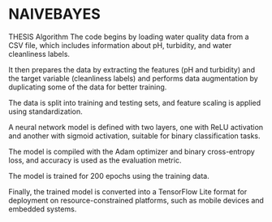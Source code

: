 # NAIVEBAYES
THESIS Algorithm
The code begins by loading water quality data from a CSV file, which includes information about pH, turbidity, and water cleanliness labels.

It then prepares the data by extracting the features (pH and turbidity) and the target variable (cleanliness labels) and performs data augmentation by duplicating some of the data for better training.

The data is split into training and testing sets, and feature scaling is applied using standardization.

A neural network model is defined with two layers, one with ReLU activation and another with sigmoid activation, suitable for binary classification tasks.

The model is compiled with the Adam optimizer and binary cross-entropy loss, and accuracy is used as the evaluation metric.

The model is trained for 200 epochs using the training data.

Finally, the trained model is converted into a TensorFlow Lite format for deployment on resource-constrained platforms, such as mobile devices and embedded systems.
